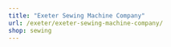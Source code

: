 ```yaml
---
title: "Exeter Sewing Machine Company"
url: /exeter/exeter-sewing-machine-company/
shop: sewing
---
```

